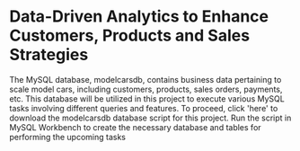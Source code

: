 # Data-Driven Analytics to Enhance Customers, Products and Sales Strategies
The MySQL database, modelcarsdb, contains business data pertaining to scale model cars, 
including customers, products, sales orders, payments, etc. This database will be utilized in 
this project to execute various MySQL tasks involving different queries and features.
To proceed, click 'here' to download the modelcarsdb database script for this project. Run the 
script in MySQL Workbench to create the necessary database and tables for performing the 
upcoming tasks
